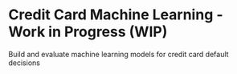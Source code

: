 # Credit Card Machine Learning - Work in Progress (WIP)

Build and evaluate machine learning models for credit card default decisions
